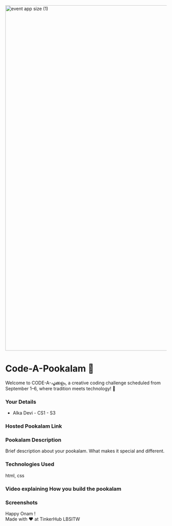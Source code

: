 <img width="1920" height="1080" alt="event app size (1)" src="https://github.com/user-attachments/assets/9c18c1de-1249-41ca-9561-1bc003606551" />

# Code-A-Pookalam 🌸
Welcome to CODE-A-പൂക്കളം, a creative coding challenge scheduled from September 1–6, where tradition meets technology! 🌼


### Your Details
- Alka Devi - CS1 - S3



### Hosted Pookalam Link



### Pookalam Description
Brief description about your pookalam. What makes it special and different.



### Technologies Used 
html, css

### Video explaining How you build the pookalam



### Screenshots



Happy Onam ! <br>
Made with ❤️ at TinkerHub LBSITW

